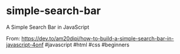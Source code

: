 # simple-search-bar
A Simple Search Bar in JavaScript

From: https://dev.to/am20dipi/how-to-build-a-simple-search-bar-in-javascript-4onf
#javascript #html #css #beginners